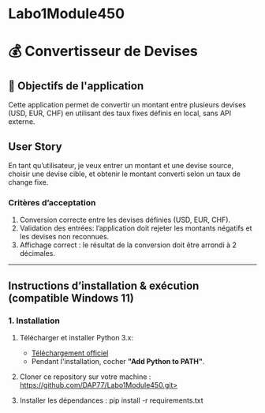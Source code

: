 # Labo1Module450
# 💰 Convertisseur de Devises 

## 📌 Objectifs de l'application
Cette application permet de convertir un montant entre plusieurs devises (USD, EUR, CHF) en utilisant des taux fixes définis en local, sans API externe.



## User Story
En tant qu’utilisateur, je veux entrer un montant et une devise source, choisir une devise cible, et obtenir le montant converti selon un taux de change fixe.

### Critères d’acceptation
1. Conversion correcte entre les devises définies (USD, EUR, CHF).
2. Validation des entrées: l’application doit rejeter les montants négatifs et les devises non reconnues.
3. Affichage correct : le résultat de la conversion doit être arrondi à 2 décimales.

---

## Instructions d’installation & exécution (compatible Windows 11)

### 1. Installation
1. Télécharger et installer Python 3.x:  
   - [Téléchargement officiel](https://www.python.org/downloads/)
   - Pendant l'installation, cocher **"Add Python to PATH"**.

2. Cloner ce repository sur votre machine :
   https://github.com/DAP77/Labo1Module450.git>

3. Installer les dépendances :
    pip install -r requirements.txt
